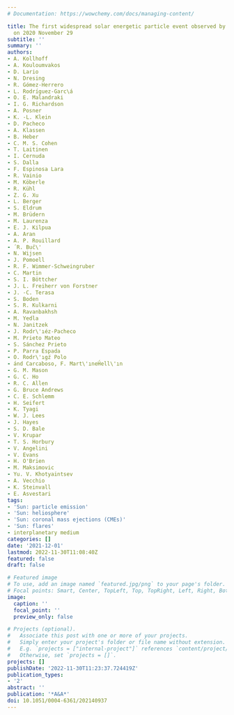 ```yaml
---
# Documentation: https://wowchemy.com/docs/managing-content/

title: The first widespread solar energetic particle event observed by Solar Orbiter
  on 2020 November 29
subtitle: ''
summary: ''
authors:
- A. Kollhoff
- A. Kouloumvakos
- D. Lario
- N. Dresing
- R. Gómez-Herrero
- L. Rodrı́guez-Garc\á
- O. E. Malandraki
- I. G. Richardson
- A. Posner
- K. -L. Klein
- D. Pacheco
- A. Klassen
- B. Heber
- C. M. S. Cohen
- T. Laitinen
- I. Cernuda
- S. Dalla
- F. Espinosa Lara
- R. Vainio
- M. Köberle
- R. Kühl
- Z. G. Xu
- L. Berger
- S. Eldrum
- M. Brüdern
- M. Laurenza
- E. J. Kilpua
- A. Aran
- A. P. Rouillard
- ́ R. Buč\'
- N. Wijsen
- J. Pomoell
- R. F. Wimmer-Schweingruber
- C. Martin
- S. I. Böttcher
- J. L. Freiherr von Forstner
- J. -C. Terasa
- S. Boden
- S. R. Kulkarni
- A. Ravanbakhsh
- M. Yedla
- N. Janitzek
- J. Rodr\'ıéz-Pacheco
- M. Prieto Mateo
- S. Sánchez Prieto
- P. Parra Espada
- O. Rodr\'ıgź Polo
- ́and Carcaboso, F. Mart\'ıneH́ell\'ın
- G. M. Mason
- G. C. Ho
- R. C. Allen
- G. Bruce Andrews
- C. E. Schlemm
- H. Seifert
- K. Tyagi
- W. J. Lees
- J. Hayes
- S. D. Bale
- V. Krupar
- T. S. Horbury
- V. Angelini
- V. Evans
- H. O'Brien
- M. Maksimovic
- Yu. V. Khotyaintsev
- A. Vecchio
- K. Steinvall
- E. Asvestari
tags:
- 'Sun: particle emission'
- 'Sun: heliosphere'
- 'Sun: coronal mass ejections (CMEs)'
- 'Sun: flares'
- interplanetary medium
categories: []
date: '2021-12-01'
lastmod: 2022-11-30T11:08:40Z
featured: false
draft: false

# Featured image
# To use, add an image named `featured.jpg/png` to your page's folder.
# Focal points: Smart, Center, TopLeft, Top, TopRight, Left, Right, BottomLeft, Bottom, BottomRight.
image:
  caption: ''
  focal_point: ''
  preview_only: false

# Projects (optional).
#   Associate this post with one or more of your projects.
#   Simply enter your project's folder or file name without extension.
#   E.g. `projects = ["internal-project"]` references `content/project/deep-learning/index.md`.
#   Otherwise, set `projects = []`.
projects: []
publishDate: '2022-11-30T11:23:37.724419Z'
publication_types:
- '2'
abstract: ''
publication: '*A&A*'
doi: 10.1051/0004-6361/202140937
---
```

